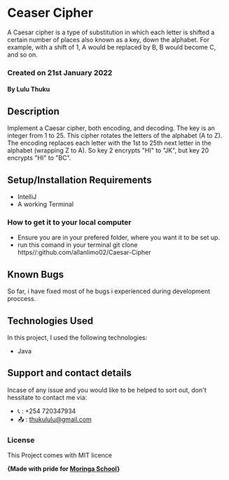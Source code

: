 # Ceaser Cipher

A Caesar cipher is a type of substitution in which each letter is shifted a certain number of places also known as a key, down the alphabet.  For example, with a shift of 1, A would be replaced by B, B would become C, and so on.

### Created on 21st January 2022

#### By Lulu Thuku

## Description
Implement a Caesar cipher, both encoding, and decoding. The key is an integer from 1 to 25. This cipher rotates the letters of the alphabet (A to Z). The encoding replaces each letter with the 1st to 25th next letter in the alphabet (wrapping Z to A). So key 2 encrypts "HI" to "JK", but key 20 encrypts "HI" to "BC".

## Setup/Installation Requirements
* IntelliJ
* A working Terminal

### How to get it to your local computer
* Ensure you are in your prefered folder, where you want it to be set up.
* run this comand in your terminal git clone https//:github.com/allanlimo02/Caesar-Cipher

## Known Bugs
So far, i have fixed most of he bugs i experienced during development proccess.

## Technologies Used
In this project, I used the following technologies:
* Java

## Support and contact details
Incase of any issue and you would like to be helped to sort out, don't hessitate to contact me via:
* :telephone_receiver: : +254 720347934
* :outbox_tray: : thukululu@gmail.com

### License
This Project comes with MIT licence


**{Made with pride for <a href="https://moringaschool.com" target="_blank">Moringa School</a>}**
